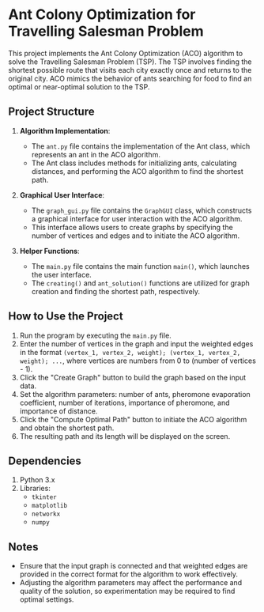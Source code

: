 # Ant Colony Optimization for Travelling Salesman Problem

This project implements the Ant Colony Optimization (ACO) algorithm to solve the Travelling Salesman Problem (TSP). The TSP involves finding the shortest possible route that visits each city exactly once and returns to the original city. ACO mimics the behavior of ants searching for food to find an optimal or near-optimal solution to the TSP.

## Project Structure

1. **Algorithm Implementation**:
    - The `ant.py` file contains the implementation of the Ant class, which represents an ant in the ACO algorithm.
    - The Ant class includes methods for initializing ants, calculating distances, and performing the ACO algorithm to find the shortest path.

2. **Graphical User Interface**:
    - The `graph_gui.py` file contains the `GraphGUI` class, which constructs a graphical interface for user interaction with the ACO algorithm.
    - This interface allows users to create graphs by specifying the number of vertices and edges and to initiate the ACO algorithm.

3. **Helper Functions**:
    - The `main.py` file contains the main function `main()`, which launches the user interface.
    - The `creating()` and `ant_solution()` functions are utilized for graph creation and finding the shortest path, respectively.

## How to Use the Project

1. Run the program by executing the `main.py` file.
2. Enter the number of vertices in the graph and input the weighted edges in the format `(vertex_1, vertex_2, weight); (vertex_1, vertex_2, weight); ...`, where vertices are numbers from 0 to (number of vertices - 1).
3. Click the "Create Graph" button to build the graph based on the input data.
4. Set the algorithm parameters: number of ants, pheromone evaporation coefficient, number of iterations, importance of pheromone, and importance of distance.
5. Click the "Compute Optimal Path" button to initiate the ACO algorithm and obtain the shortest path.
6. The resulting path and its length will be displayed on the screen.

## Dependencies

1. Python 3.x
2. Libraries:
    - `tkinter`
    - `matplotlib`
    - `networkx`
    - `numpy`

## Notes

- Ensure that the input graph is connected and that weighted edges are provided in the correct format for the algorithm to work effectively.
- Adjusting the algorithm parameters may affect the performance and quality of the solution, so experimentation may be required to find optimal settings.
